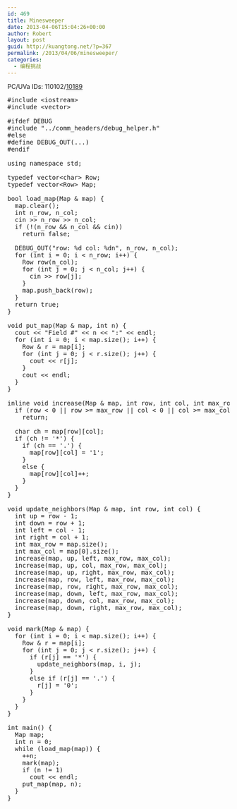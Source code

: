 ```yaml
---
id: 469
title: Minesweeper
date: 2013-04-06T15:04:26+00:00
author: Robert
layout: post
guid: http://kuangtong.net/?p=367
permalink: /2013/04/06/minesweeper/
categories:
  - 编程挑战
---
```

PC/UVa IDs: 110102/<a href="http://uva.onlinejudge.org/index.php?option=com_onlinejudge&#038;Itemid=8&#038;page=show_problem&#038;problem=1130" target="_blank">10189</a>

<!--more-->

<pre class="brush: cpp; title: ; notranslate" title="">#include &lt;iostream&gt;
#include &lt;vector&gt;

#ifdef DEBUG
#include "../comm_headers/debug_helper.h"
#else
#define DEBUG_OUT(...)
#endif

using namespace std;

typedef vector&lt;char&gt; Row;
typedef vector&lt;Row&gt; Map;

bool load_map(Map & map) {
  map.clear();
  int n_row, n_col;
  cin &gt;&gt; n_row &gt;&gt; n_col;
  if (!(n_row && n_col && cin))
    return false;

  DEBUG_OUT("row: %d col: %dn", n_row, n_col);
  for (int i = 0; i &lt; n_row; i++) {
    Row row(n_col);
    for (int j = 0; j &lt; n_col; j++) {
      cin &gt;&gt; row[j];
    }
    map.push_back(row);
  }
  return true;
}

void put_map(Map & map, int n) {
  cout &lt;&lt; "Field #" &lt;&lt; n &lt;&lt; ":" &lt;&lt; endl;
  for (int i = 0; i &lt; map.size(); i++) {
    Row & r = map[i];
    for (int j = 0; j &lt; r.size(); j++) {
      cout &lt;&lt; r[j];
    }
    cout &lt;&lt; endl;
  }
}

inline void increase(Map & map, int row, int col, int max_row, int max_col) {
  if (row &lt; 0 || row &gt;= max_row || col &lt; 0 || col &gt;= max_col)
    return;

  char ch = map[row][col];
  if (ch != '*') {
    if (ch == '.') {
      map[row][col] = '1';
    }
    else {
      map[row][col]++;
    }
  }
}

void update_neighbors(Map & map, int row, int col) {
  int up = row - 1;
  int down = row + 1;
  int left = col - 1;
  int right = col + 1;
  int max_row = map.size();
  int max_col = map[0].size();
  increase(map, up, left, max_row, max_col);
  increase(map, up, col, max_row, max_col);
  increase(map, up, right, max_row, max_col);
  increase(map, row, left, max_row, max_col);
  increase(map, row, right, max_row, max_col);
  increase(map, down, left, max_row, max_col);
  increase(map, down, col, max_row, max_col);
  increase(map, down, right, max_row, max_col);
}

void mark(Map & map) {
  for (int i = 0; i &lt; map.size(); i++) {
    Row & r = map[i];
    for (int j = 0; j &lt; r.size(); j++) {
      if (r[j] == '*') {
        update_neighbors(map, i, j);
      }
      else if (r[j] == '.') {
        r[j] = '0';
      }
    }
  }
}

int main() {
  Map map;
  int n = 0;
  while (load_map(map)) {
    ++n;
    mark(map);
    if (n != 1)
      cout &lt;&lt; endl;
    put_map(map, n);
  }
}
</pre>

<div class="addtoany_share_save_container addtoany_content_bottom">
  <div class="a2a_kit a2a_kit_size_32 addtoany_list a2a_target" id="wpa2a_1">
    <a class="a2a_button_facebook" href="http://www.addtoany.com/add_to/facebook?linkurl=http%3A%2F%2Fkuangtong.me%2F2013%2F04%2F06%2Fminesweeper%2F&linkname=Minesweeper" title="Facebook" rel="nofollow" target="_blank"></a><a class="a2a_button_twitter" href="http://www.addtoany.com/add_to/twitter?linkurl=http%3A%2F%2Fkuangtong.me%2F2013%2F04%2F06%2Fminesweeper%2F&linkname=Minesweeper" title="Twitter" rel="nofollow" target="_blank"></a><a class="a2a_button_google_plus" href="http://www.addtoany.com/add_to/google_plus?linkurl=http%3A%2F%2Fkuangtong.me%2F2013%2F04%2F06%2Fminesweeper%2F&linkname=Minesweeper" title="Google+" rel="nofollow" target="_blank"></a><a class="a2a_button_sina_weibo" href="http://www.addtoany.com/add_to/sina_weibo?linkurl=http%3A%2F%2Fkuangtong.me%2F2013%2F04%2F06%2Fminesweeper%2F&linkname=Minesweeper" title="Sina Weibo" rel="nofollow" target="_blank"></a><a class="a2a_dd addtoany_share_save" href="https://www.addtoany.com/share_save"></a>
  </div>
</div>